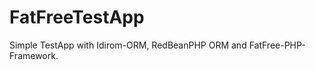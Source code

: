 FatFreeTestApp
==============

Simple TestApp with Idirom-ORM, RedBeanPHP ORM and FatFree-PHP-Framework.